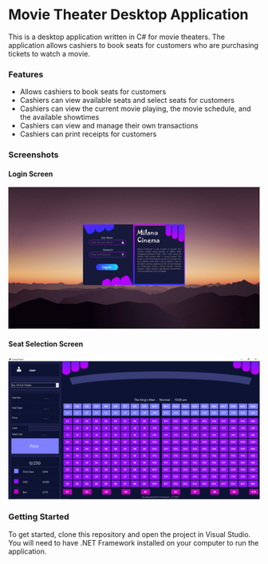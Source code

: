 # Movie Theater Desktop Application
This is a desktop application written in C# for movie theaters. The application allows cashiers to book seats for customers who are purchasing tickets to watch a movie.

### Features
- Allows cashiers to book seats for customers
- Cashiers can view available seats and select seats for customers
- Cashiers can view the current movie playing, the movie schedule, and the available showtimes
- Cashiers can view and manage their own transactions
- Cashiers can print receipts for customers

### Screenshots
#### Login Screen
![ScreenShot](/Screenshots/img1.png)

#### Seat Selection Screen
![ScreenShot](/Screenshots/img3.png)

### Getting Started
To get started, clone this repository and open the project in Visual Studio. You will need to have .NET Framework installed on your computer to run the application.

